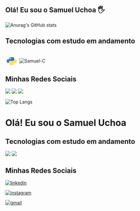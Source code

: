## Olá! Eu sou o Samuel Uchoa 🖐️

![Anurag's GitHub stats](https://github-readme-stats.vercel.app/api?username=samueluchoa&showicons=true&theme=omni)

## Tecnologias com estudo em andamento
<div style="display: inline_block"><br>
  
  <img align="center" alt="Samuel-Python" height="30" width="40" src="https://raw.githubusercontent.com/devicons/devicon/master/icons/python/python-original.svg">
  <img align="center" alt="Samuel-C" height="30" width="40" src="https://cdn.jsdelivr.net/gh/devicons/devicon/icons/c/c-original.svg">      
                  
</div>

  ## Minhas Redes Sociais 
 <!--Minha Redes Sociais -->
<div> 
    <a href="https://instagram.com/uchoa.samuel_21" target="_blank"><img src="https://img.shields.io/badge/-Instagram-%23E4405F?style=for-the-badge&logo=instagram&logoColor=white" target="_blank"></a>
    <a href = "samueluchoadasilva@gmail.com"><img src="https://img.shields.io/badge/-Gmail-%23333?style=for-the-badge&logo=gmail&logoColor=white" target="_blank"></a>
    <a href="https://www.linkedin.com/in/samuel-student" target="_blank"><img src="https://img.shields.io/badge/-LinkedIn-%230077B5?style=for-the-badge&logo=linkedin&logoColor=white" target="_blank"></a> 
</div>

![Top Langs](https://github-readme-stats.vercel.app/api/top-langs/?username=anuraghazra&hide_progress=true)

# Olá! Eu sou o Samuel Uchoa

## Tecnologias com estudo em andamento
<img src="https://cdn.jsdelivr.net/gh/devicons/devicon@latest/icons/python/python-original.svg" />
<img src="https://cdn.jsdelivr.net/gh/devicons/devicon@latest/icons/cplusplus/cplusplus-original.svg" />

## Minhas Redes Sociais
[![linkedin](https://img.shields.io/badge/LinkedIn-0077B5?style=for-the-badge&logo=linkedin&logoColor=white)](https://www.linkedin.com/in/samuel-uchoa/)

[![instagram](https://img.shields.io/badge/Instagram-E4405F?style=for-the-badge&logo=instagram&logoColor=white)](https://www.instagram.com/samueluchoa_me/)

[![gmail](https://img.shields.io/badge/Gmail-D14836?style=for-the-badge&logo=gmail&logoColor=white)](https://mail.google.com/mail/u/0/#inbox)
